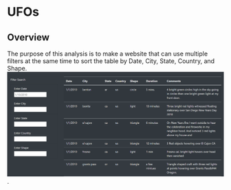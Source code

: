 # UFOs
## Overview
The purpose of this analysis is to make a website that can use multiple filters at the same time to sort the table by Date, City, State, Country, and Shape.
![Deliverable_1](images/Deliverable_1.png).
